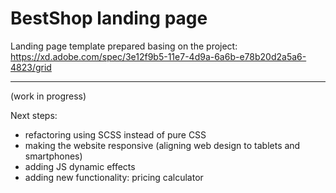 # BestShop landing page
Landing page template prepared basing on the project:
https://xd.adobe.com/spec/3e12f9b5-11e7-4d9a-6a6b-e78b20d2a5a6-4823/grid

----

(work in progress)

Next steps:
- refactoring using SCSS instead of pure CSS
- making the website responsive (aligning web design to tablets and smartphones)
- adding JS dynamic effects
- adding new functionality: pricing calculator
